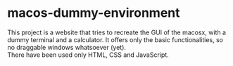 # macos-dummy-environment
 
This project is a website that tries to recreate the GUI of the macosx, with a dummy terminal and a calculator.
It offers only the basic functionalities, so no draggable windows whatsoever (yet).  
There have been used only HTML, CSS and JavaScript.


